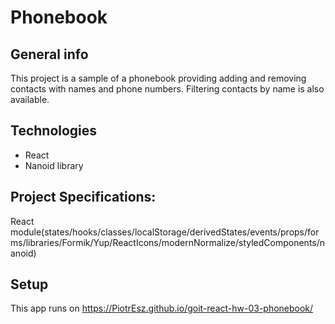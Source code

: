 # Phonebook

## General info

This project is a sample of a phonebook providing adding and removing contacts
with names and phone numbers. Filtering contacts by name is also available.

## Technologies

- React
- Nanoid library

## Project Specifications:

React
module(states/hooks/classes/localStorage/derivedStates/events/props/forms/libraries/Formik/Yup/ReactIcons/modernNormalize/styledComponents/nanoid)

## Setup

This app runs on https://PiotrEsz.github.io/goit-react-hw-03-phonebook/
